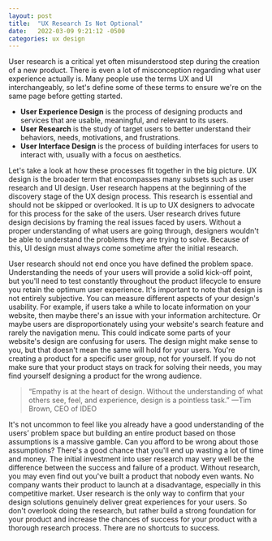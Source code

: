 ```yaml
---
layout: post
title:  "UX Research Is Not Optional"
date:   2022-03-09 9:21:12 -0500
categories: ux design
---
```


User research is a critical yet often misunderstood step during the creation of a new product. There is even a lot of misconception regarding what user experience actually is. Many people use the terms UX and UI interchangeably, so let's define some of these terms to ensure we're on the same page before getting started.

- **User Experience Design** is the process of designing products and services that are usable, meaningful, and relevant to its users.
- **User Research** is the study of target users to better understand their behaviors, needs, motivations, and frustrations.
- **User Interface Design** is the process of building interfaces for users to interact with, usually with a focus on aesthetics.

Let's take a look at how these processes fit together in the big picture. UX design is the broader term that encompasses many subsets such as user research and UI design. User research happens at the beginning of the discovery stage of the UX design process. This research is essential and should not be skipped or overlooked. It is up to UX designers to advocate for this process for the sake of the users. User research drives future design decisions by framing the real issues faced by users. Without a proper understanding of what users are going through, designers wouldn't be able to understand the problems they are trying to solve. Because of this, UI design must always come sometime after the initial research.

User research should not end once you have defined the problem space. Understanding the needs of your users will provide a solid kick-off point, but you'll need to test constantly throughout the product lifecycle to ensure you retain the optimum user experience. It's important to note that design is not entirely subjective. You can measure different aspects of your design's usability. For example, if users take a while to locate information on your website, then maybe there's an issue with your information architecture. Or maybe users are disproportionately using your website's search feature and rarely the navigation menu. This could indicate some parts of your website's design are confusing for users. The design might make sense to you, but that doesn't mean the same will hold for your users. You're creating a product for a specific user group, not for yourself. If you do not make sure that your product stays on track for solving their needs, you may find yourself designing a product for the wrong audience.


> “Empathy is at the heart of design. Without the understanding of what others see, feel, and experience, design is a pointless task.” —Tim Brown, CEO of IDEO



It's not uncommon to feel like you already have a good understanding of the users’ problem space but building an entire product based on those assumptions is a massive gamble. Can you afford to be wrong about those assumptions? There's a good chance that you'll end up wasting a lot of time and money. The initial investment into user research may very well be the difference between the success and failure of a product. Without research, you may even find out you've built a product that nobody even wants. No company wants their product to launch at a disadvantage, especially in this competitive market. User research is the only way to confirm that your design solutions genuinely deliver great experiences for your users. So don't overlook doing the research, but rather build a strong foundation for your product and increase the chances of success for your product with a thorough research process. There are no shortcuts to success.
